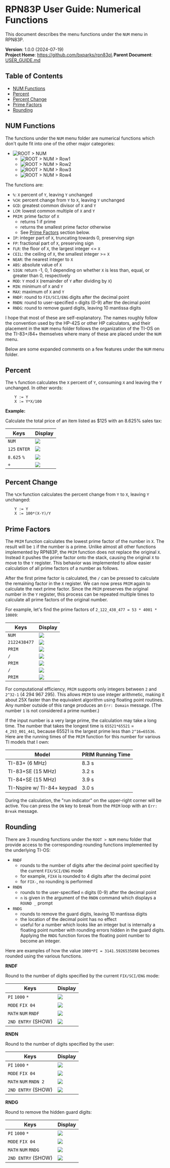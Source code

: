 # RPN83P User Guide: Numerical Functions

This document describes the menu functions under the `NUM` menu in RPN83P.

**Version**: 1.0.0 (2024-07-19)\
**Project Home**: https://github.com/bxparks/rpn83p\
**Parent Document**: [USER_GUIDE.md](USER_GUIDE.md)

## Table of Contents

- [NUM Functions](#num-functions)
- [Percent](#percent)
- [Percent Change](#percent-change)
- [Prime Factors](#prime-factors)
- [Rounding](#rounding)

## NUM Functions

The functions under the `NUM` menu folder are numerical functions which don't
quite fit into one of the other major categories:

- ![ROOT > NUM](images/menu/root-num.png)
    - ![ROOT > NUM > Row1](images/menu/root-num-1.png)
    - ![ROOT > NUM > Row2](images/menu/root-num-2.png)
    - ![ROOT > NUM > Row3](images/menu/root-num-3.png)
    - ![ROOT > NUM > Row4](images/menu/root-num-4.png)

The functions are:

- `%`: `X` percent of `Y`, leaving `Y` unchanged
- `%CH`: percent change from `Y` to `X`, leaving `Y` unchanged
- `GCD`: greatest common divisor of `X` and `Y`
- `LCM`: lowest common multiple of `X` and `Y`
- `PRIM`: prime factor of `X`
    - returns 1 if prime
    - returns the smallest prime factor otherwise
    - See [Prime Factors](#prime-factors) section below.
- `IP`: integer part of `X`, truncating towards 0, preserving sign
- `FP`: fractional part of `X`, preserving sign
- `FLR`: the floor of `X`, the largest integer <= `X`
- `CEIL`: the ceiling of `X`, the smallest integer >= `X`
- `NEAR`: the nearest integer to `X`
- `ABS`: absolute value of `X`
- `SIGN`: return -1, 0, 1 depending on whether `X` is less than, equal, or
    greater than 0, respectively
- `MOD`: `Y` mod `X` (remainder of `Y` after dividing by `X`)
- `MIN`: minimum of `X` and `Y`
- `MAX`: maximum of `X` and `Y`
- `RNDF`: round to `FIX/SCI/ENG` digits after the decimal point
- `RNDN`: round to user-specified `n` digits (0-9) after the decimal point
- `RNDG`: round to remove guard digits, leaving 10 mantissa digits

I hope that most of these are self-explanatory. The names roughly follow the
convention used by the HP-42S or other HP calculators, and their placement in
the `NUM` menu folder follows the organization of the TI-OS on the TI-83+/84+
themselves where many of these are placed under the `NUM` menu.

Below are some expanded comments on a few features under the `NUM` menu folder.

## Percent

The `%` function calculates the `X` percent of `Y`, consuming `X` and leaving
the `Y` unchanged. In other words:

```
    Y := Y
    X := Y*X/100
```

**Example:**

Calculate the total price of an item listed as $125 with an 8.625% sales tax:

| **Keys**              | **Display** |
| ----------------      | --------------------- |
| `NUM`                 | ![](images/num/percent-1.png) |
| `125` `ENTER`         | ![](images/num/percent-2.png) |
| `8.625` `%`           | ![](images/num/percent-3.png) |
| `+`                   | ![](images/num/percent-4.png) |

## Percent Change

The `%CH` function calculates the percent change from `Y` to `X`, leaving `Y`
unchanged:

```
    Y := Y
    X := 100*(X-Y)/Y
```

## Prime Factors

The `PRIM` function calculates the lowest prime factor of the number in `X`. The
result will be `1` if the number is a prime. Unlike almost all other functions
implemented by RPN83P, the `PRIM` function does not replace the original `X`.
Instead it pushes the prime factor onto the stack, causing the original `X` to
move to the `Y` register. This behavior was implemented to allow easier
calculation of all prime factors of a number as follows.

After the first prime factor is calculated, the `/` can be pressed to calculate
the remaining factor in the `X` register. We can now press `PRIM` again to
calculate the next prime factor. Since the `PRIM` preserves the original number
in the `Y` register, this process can be repeated multiple times to calculate
all prime factors of the original number.

For example, let's find the prime factors of `2_122_438_477 = 53 * 4001 *
10009`:

| **Keys**              | **Display** |
| ----------------      | --------------------- |
| `NUM`                 | ![](images/num/prime-1.png) |
| `2122438477`          | ![](images/num/prime-2.png) |
|  `PRIM`               | ![](images/num/prime-3.png) |
| `/`                   | ![](images/num/prime-4.png) |
| `PRIM`                | ![](images/num/prime-5.png) |
| `/`                   | ![](images/num/prime-6.png) |
| `PRIM`                | ![](images/num/prime-7.png) |

For computational efficiency, `PRIM` supports only integers between `2` and
`2^32-1` (4 294 967 295). This allows `PRIM` to use integer arithmetic, making
it about 25X faster than the equivalent algorithm using floating point routines.
Any number outside of this range produces an `Err: Domain` message. (The number
`1` is not considered a prime number.)

If the input number is a very large prime, the calculation may take a long time.
The number that takes the longest time is `65521*65521` = `4_293_001_441`,
because 65521 is the largest prime less than `2^16=65536`. Here are the running
times of the `PRIM` function for this number for various TI models that I own:

| **Model**                     | **PRIM Running Time** |
| ---                           | ---                   |
| TI-83+ (6 MHz)                | 8.3 s                 |
| TI-83+SE (15 MHz)             | 3.2 s                 |
| TI-84+SE (15 MHz)             | 3.9 s                 |
| TI-Nspire w/ TI-84+ keypad    | 3.0 s                 |

During the calculation, the "run indicator" on the upper-right corner will be
active. You can press the `ON` key to break from the `PRIM` loop with an `Err:
Break` message.

## Rounding

There are 3 rounding functions under the `ROOT > NUM` menu folder that provide
access to the corresponding rounding functions implemented by the underlying
TI-OS:

- `RNDF`
    - rounds to the number of digits after the decimal point specified by the
      current `FIX/SCI/ENG` mode
    - for example, `FIX4` is rounded to 4 digits after the decimal point
    - for `FIX-`, no rounding is performed
- `RNDN`
    - rounds to the user-specified `n` digits (0-9) after the decimal point
    - `n` is given in the argument of the `RNDN` command which displays a `ROUND
      _` prompt
- `RNDG`
    - rounds to remove the guard digits, leaving 10 mantissa digits
    - the location of the decimal point has no effect
    - useful for a number which looks like an integer but is internally a
      floating point number with rounding errors hidden in the guard digits.
      Applying the `RNDG` function forces the floating point number to become an
      integer.

Here are examples of how the value `1000*PI = 3141.5926535898` becomes rounded
using the various functions.

**RNDF**

Round to the number of digits specified by the current `FIX/SCI/ENG` mode:

| **Keys**              | **Display** |
| ----------------      | --------------------- |
| `PI` `1000` `*`       | ![](images/num/rounding-01.png) |
| `MODE` `FIX 04`       | ![](images/num/rounding-02.png) |
| `MATH` `NUM` `RNDF`   | ![](images/num/rounding-03.png) |
| `2ND ENTRY` (SHOW)    | ![](images/num/rounding-04.png) |

**RNDN**

Round to the number of digits specified by the user:

| **Keys**              | **Display** |
| ----------------      | --------------------- |
| `PI` `1000` `*`       | ![](images/num/rounding-05.png) |
| `MODE` `FIX 04`       | ![](images/num/rounding-06.png) |
| `MATH` `NUM` `RNDN 2` | ![](images/num/rounding-07.png) |
| `2ND ENTRY` (SHOW)    | ![](images/num/rounding-08.png) |

**RNDG**

Round to remove the hidden guard digits:

| **Keys**              | **Display** |
| ----------------      | --------------------- |
| `PI` `1000` `*`       | ![](images/num/rounding-09.png) |
| `MODE` `FIX 04`       | ![](images/num/rounding-10.png) |
| `MATH` `NUM` `RNDG`   | ![](images/num/rounding-11.png) |
| `2ND ENTRY` (SHOW)    | ![](images/num/rounding-12.png) |
